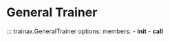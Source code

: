 # General Trainer

::: trainax.GeneralTrainer
    options:
        members:
            - __init__
            - __call__
